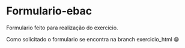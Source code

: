 # Formulario-ebac
Formulario feito para realização do exercício.

Como solicitado o formulario se encontra na branch exercicio_html 😁
